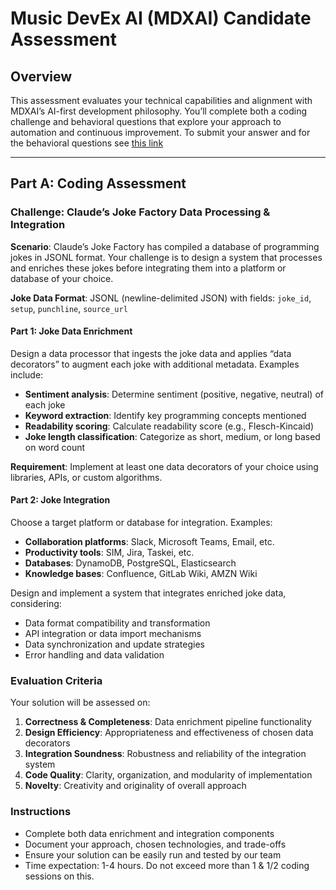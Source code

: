 # Music DevEx AI (MDXAI) Candidate Assessment

## Overview

This assessment evaluates your technical capabilities and alignment with MDXAI’s AI-first development philosophy. You’ll complete both a coding challenge and behavioral questions that explore your approach to automation and continuous improvement. To submit your answer and for the behavioral questions see [this link](https://app.survey.amazon.dev/M2NjOTJjMzYtODBhNC00Y2FlLWIzY2EtNjk0MmExZTY3OTAz)

-----

## Part A: Coding Assessment

### **Challenge: Claude’s Joke Factory Data Processing & Integration**

**Scenario**: Claude’s Joke Factory has compiled a database of programming jokes in JSONL format. Your challenge is to design a system that processes and enriches these jokes before integrating them into a platform or database of your choice.

**Joke Data Format**: JSONL (newline-delimited JSON) with fields: `joke_id`, `setup`, `punchline`, `source_url`

#### **Part 1: Joke Data Enrichment**

Design a data processor that ingests the joke data and applies “data decorators” to augment each joke with additional metadata. Examples include:

- **Sentiment analysis**: Determine sentiment (positive, negative, neutral) of each joke
- **Keyword extraction**: Identify key programming concepts mentioned
- **Readability scoring**: Calculate readability score (e.g., Flesch-Kincaid)
- **Joke length classification**: Categorize as short, medium, or long based on word count

**Requirement**: Implement at least one data decorators of your choice using libraries, APIs, or custom algorithms.

#### **Part 2: Joke Integration**

Choose a target platform or database for integration. Examples:

- **Collaboration platforms**: Slack, Microsoft Teams, Email, etc.
- **Productivity tools**: SIM, Jira, Taskei, etc.
- **Databases**: DynamoDB, PostgreSQL, Elasticsearch
- **Knowledge bases**: Confluence, GitLab Wiki, AMZN Wiki

Design and implement a system that integrates enriched joke data, considering:

- Data format compatibility and transformation
- API integration or data import mechanisms
- Data synchronization and update strategies
- Error handling and data validation

### **Evaluation Criteria**

Your solution will be assessed on:

1. **Correctness & Completeness**: Data enrichment pipeline functionality
2. **Design Efficiency**: Appropriateness and effectiveness of chosen data decorators
3. **Integration Soundness**: Robustness and reliability of the integration system
4. **Code Quality**: Clarity, organization, and modularity of implementation
5. **Novelty**: Creativity and originality of overall approach

### **Instructions**

- Complete both data enrichment and integration components
- Document your approach, chosen technologies, and trade-offs
- Ensure your solution can be easily run and tested by our team
- Time expectation: 1-4 hours. Do not exceed more than 1 & 1/2 coding sessions on this. 
